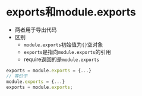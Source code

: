 # exports和module.exports

* 两者用于导出代码
* 区别
    - `module.exports`初始值为`{}`空对象
    - `exports`是指向`module.exports`的引用
    - require返回的是`module.exports`

```javascript
exports = module.exports = {...}
// 等价于
module.exports = {...}
exports = module.exports;
```
